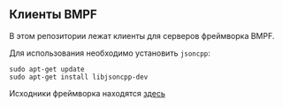 ## Клиенты BMPF

В этом репозитории лежат клиенты для серверов 
фреймворка BMPF.

Для использования необходимо установить `jsoncpp`:

```
sudo apt-get update
sudo apt-get install libjsoncpp-dev
```

Исходники фреймворка находятся [здесь](https://github.com/aok-buran/BMPF)

